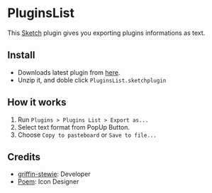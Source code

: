 # PluginsList

This [Sketch](https://www.sketchapp.com/) plugin gives you exporting plugins informations as text.

## Install

- Downloads latest plugin from [here](https://github.com/griffin-stewie/PluginsList/releases/latest).
- Unzip it, and doble click `PluginsList.sketchplugin`

## How it works

1. Run `Plugins > Plugins List > Export as...`
1. Select text format from PopUp Button.
1. Choose `Copy to pasteboard` or `Save to file...`

## Credits

- [griffin-stewie](https://griffin-stewie.github.io/): Developer
- [Poem](https://dribbble.com/poem_f): Icon Designer
